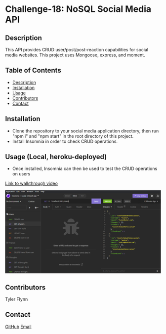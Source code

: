   # Challenge-18: NoSQL Social Media API

  ## Description
  
  This API provides CRUD user/post/post-reaction capabilities for social media websites. This project uses Mongoose, express, and moment.

  ## Table of Contents
  - [Description](#description)
  - [Installation](#installation)
  - [Usage](#usage)
  - [Contributors](#contributors)
  - [Contact](#contact)

  ## Installation
  - Clone the repository to your social media application directory, then run "npm i" and "npm start" in the root directory of this project.
  - Install Insomnia in order to check CRUD operations.

  ## Usage (Local, heroku-deployed)
  - Once installed, Insomnia can then be used to test the CRUD operations on users
 
[Link to walkthrough video](https://youtu.be/wJjRln294rw)

![Screenshot of functionality](screenshot.png)

  ## Contributors
  Tyler Flynn

  ## Contact
  [GitHub](https://github.com/tyler94flynn)
  [Email](tyler94flynn@gmail.com)
  